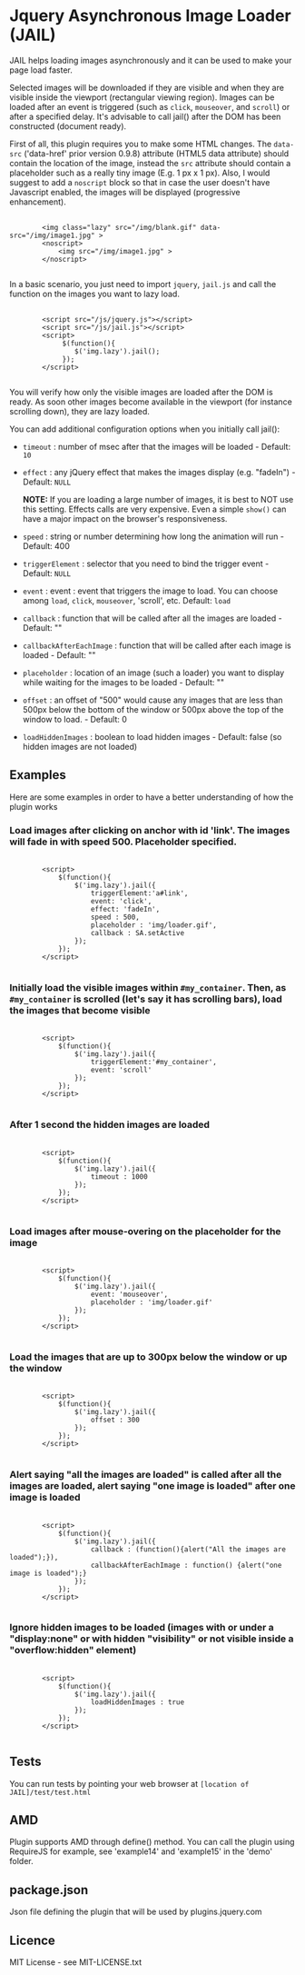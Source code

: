 # Jquery Asynchronous Image Loader (JAIL)

JAIL helps loading images asynchronously and it can be used to make your page load faster. 

Selected images will be downloaded if they are visible and when they are visible inside the viewport (rectangular viewing region). Images can be loaded after an event is triggered (such as `click`, `mouseover`, and `scroll`) or after a specified delay.  It's advisable to call jail() after the DOM has been constructed (document ready).

First of all, this plugin requires you to make some HTML changes. The `data-src` ('data-href' prior version 0.9.8) attribute (HTML5 data attribute) should contain the location of the image, instead the `src` attribute should contain a placeholder such as a really tiny image (E.g. 1 px x 1 px). Also, I would suggest to add a `noscript` block so that in case the user doesn't have Javascript enabled, the images will be displayed (progressive enhancement).

<pre>
	<code>
		&lt;img class="lazy" src="/img/blank.gif" data-src="/img/image1.jpg" &gt;
		&lt;noscript&gt;
			&lt;img src="/img/image1.jpg" &gt;
		&lt;/noscript&gt;
	</code>
</pre>

In a basic scenario, you just need to import `jquery`, `jail.js` and call the function on the images you want to lazy load.

<pre>
	<code>
		&lt;script src="/js/jquery.js"&gt;&lt;/script&gt;
		&lt;script src="/js/jail.js"&gt;&lt;/script&gt;
		&lt;script&gt;
			 $(function(){
			 	$('img.lazy').jail();
		     });
		&lt;/script&gt;
	</code>
</pre>

You will verify how only the visible images are loaded after the DOM is ready. As soon other images become available in the viewport (for instance scrolling down), they are lazy loaded.

You can add additional configuration options when you initially call jail():

* `timeout`     : number of msec after that the images will be loaded - Default: `10`
* `effect`      : any jQuery effect that makes the images display (e.g. "fadeIn") - Default: `NULL`

  **NOTE:** If you are loading a large number of images, it is best to NOT use this setting. Effects calls are very expensive. Even a simple `show()` can have a major impact on the browser's responsiveness.

* `speed`       : string or number determining how long the animation will run  - Default: 400
* `triggerElement`    : selector that you need to bind the trigger event - Default: `NULL`
* `event`       : event : event that triggers the image to load. You can choose among `load`, `click`, `mouseover`, 'scroll', etc. Default: `load`
* `callback`    : function that will be called after all the images are loaded - Default: ""
* `callbackAfterEachImage`    : function that will be called after each image is loaded - Default: ""
* `placeholder` : location of an image (such a loader) you want to display while waiting for the images to be loaded - Default: ""
* `offset`      : an offset of "500" would cause any images that are less than 500px below the bottom of the window or 500px above the top of the window to load. - Default: 0
* `loadHiddenImages` : boolean to load hidden images - Default: false (so hidden images are not loaded)

## Examples

Here are some examples in order to have a better understanding of how the plugin works

### Load images after clicking on anchor with id 'link'. The images will fade in with speed 500. Placeholder specified.

<pre>
	<code>
		&lt;script&gt;
			$(function(){
				$('img.lazy').jail({
					triggerElement:'a#link',
					event: 'click',
					effect: 'fadeIn',
					speed : 500,
					placeholder : 'img/loader.gif',
					callback : SA.setActive
				});
			});
		&lt;/script&gt;
	</code>
</pre>


### Initially load the visible images within `#my_container`. Then, as `#my_container` is scrolled (let's say it has scrolling bars), load the images that become visible

<pre>
	<code>
		&lt;script&gt;
			$(function(){
				$('img.lazy').jail({
					triggerElement:'#my_container',
					event: 'scroll'
				});
			});
		&lt;/script&gt;
	</code>
</pre>

### After 1 second the hidden images are loaded

<pre>
	<code>
		&lt;script&gt;
			$(function(){
				$('img.lazy').jail({
					timeout : 1000
				});
			});
		&lt;/script&gt;
	</code>
</pre>

### Load images after mouse-overing on the placeholder for the image

<pre>
	<code>
		&lt;script&gt;
			$(function(){
				$('img.lazy').jail({
					event: 'mouseover',
					placeholder : 'img/loader.gif'
				});
			});
		&lt;/script&gt;
	</code>
</pre>

### Load the images that are up to 300px below the window or up the window

<pre>
	<code>
		&lt;script&gt;
			$(function(){
				$('img.lazy').jail({
					offset : 300
				});
			});
		&lt;/script&gt;
	</code>
</pre>

### Alert saying "all the images are loaded" is called after all the images are loaded, alert saying "one image is loaded" after one image is loaded 

<pre>
	<code>
		&lt;script&gt;
			$(function(){
				$('img.lazy').jail({
					callback : (function(){alert("All the images are loaded");}),
					callbackAfterEachImage : function() {alert("one image is loaded");}
				});
			});
		&lt;/script&gt;
	</code>
</pre>

### Ignore hidden images to be loaded (images with or under a "display:none" or with hidden "visibility" or not visible inside a "overflow:hidden" element)
<pre>
	<code>
		&lt;script&gt;
			$(function(){
				$('img.lazy').jail({
					loadHiddenImages : true
				});
			});
		&lt;/script&gt;
	</code>
</pre>

## Tests

You can run tests by pointing your web browser at `[location of JAIL]/test/test.html`

## AMD

Plugin supports AMD through define() method. You can call the plugin using RequireJS for example, see 'example14' and 'example15' in the 'demo' folder.

## package.json

Json file defining the plugin that will be used by plugins.jquery.com

## Licence

MIT License - see MIT-LICENSE.txt
